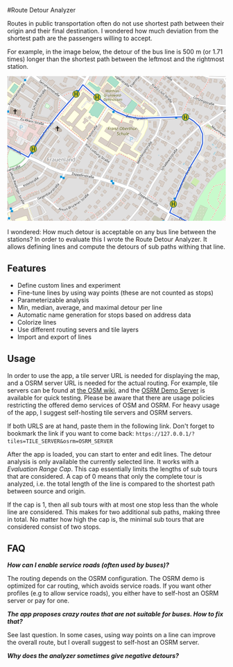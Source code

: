 #Route Detour Analyzer

Routes in public transportation often do not use shortest path between their origin
and their final destination. I wondered how much deviation from the shortest path
are the passengers willing to accept.

For example, in the image below, the detour of the bus line is 500 m (or 1.71 times)
longer than the shortest path between the leftmost and the rightmost station.

![Example of a detour on a public transportation line.](./img/detour.png)

I wondered: How much detour is acceptable on any bus line between the stations? In
order to evaluate this I wrote the Route Detour Analyzer. It allows defining lines
and compute the detours of sub paths withing that line.

## Features

* Define custom lines and experiment
* Fine-tune lines by using way points (these are not counted as stops)  
* Parameterizable analysis
* Min, median, average, and maximal detour per line   
* Automatic name generation for stops based on address data  
* Colorize lines
* Use different routing severs and tile layers
* Import and export of lines

## Usage

In order to use the app, a tile server URL is needed for displaying the map, and a OSRM server URL
is needed for the actual routing. For example, tile servers can be found at [the OSM wiki](https://wiki.openstreetmap.org/wiki/Tile_servers),
and the [OSRM Demo Server](https://github.com/Project-OSRM/osrm-backend/wiki/Demo-server) is available
for quick testing. Please be aware that there are usage policies restricting the offered demo services
of OSM and OSRM. For heavy usage of the app, I suggest self-hosting tile servers and OSRM servers.

If both URLS are at hand, paste them in the following link. Don't forget to bookmark the
link if you want to come back:
```https://127.0.0.1/?tiles=TILE_SERVER&osrm=OSRM_SERVER```

After the app is loaded, you can start to enter and edit lines. The detour analysis is only
available the currently selected line. It works with a *Evaluation Range Cap*. This cap 
essentially limits the lengths of sub tours that are considered. A cap of 0 means that only
the complete tour is analyzed, i.e. the total length of the line is compared to the shortest path
between source and origin.

If the cap is 1, then all sub tours with at most one stop less than the whole line are considered. This makes
for two additional sub paths, making three in total. No matter how high the cap is, the minimal
sub tours that are considered consist of two stops.

## FAQ

***How can I enable service roads (often used by buses)?***

The routing depends on the OSRM configuration. The OSRM demo is optimized for car routing, which
avoids service roads. If you want other profiles (e.g to allow service roads), you either
have to self-host an OSRM server or pay for one.

***The app proposes crazy routes that are not suitable for buses. How to fix that?***

See last question. In some cases, using way points on a line can improve the overall route,
but I overall suggest to self-host an OSRM server.

***Why does the analyzer sometimes give negative detours?***

